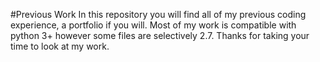 #Previous Work
In this repository you will find all of my previous coding experience, a portfolio if you will.
Most of my work is compatible with python 3+ however some files are selectively 2.7.
Thanks for taking your time to look at my work.
